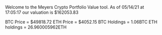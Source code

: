 Welcome to the Meyers Crypto Portfolio Value tool. 
As of 05/14/21 at 17:05:17 our valuation is $162053.83 

BTC Price = $49818.72
 ETH Price = $4052.15
BTC Holdings = 1.06BTC
 ETH holdings = 26.960005962ETH 

